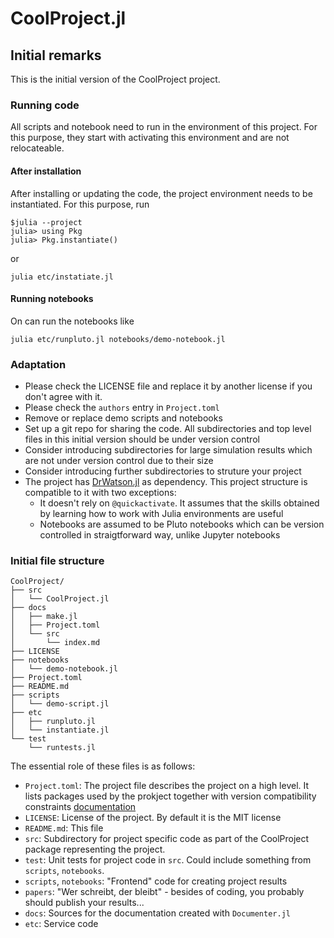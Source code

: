 # CoolProject.jl


## Initial remarks

This is the initial version of the  CoolProject project.

### Running code

All scripts and notebook need to run in the environment of this project. For this purpose, they start with activating this environment and are not
relocateable.

#### After installation
After installing or updating the code, the project environment needs to be instantiated. For this purpose, run
```
$julia --project
julia> using Pkg
julia> Pkg.instantiate()
```
or
```
julia etc/instatiate.jl
```

#### Running notebooks
On can run the notebooks like
```
julia etc/runpluto.jl notebooks/demo-notebook.jl
```

### Adaptation
- Please check the LICENSE file and replace it by another license if you don't agree with it.
- Please check the `authors` entry in `Project.toml`
- Remove or replace demo scripts and notebooks
- Set up a git repo for sharing the code. All subdirectories and top level files in this initial version should be under version control
- Consider introducing  subdirectories for large simulation results which are not under version control due to their size
- Consider introducing further subdirectories to struture your project
- The project has  [DrWatson.jl](https://juliadynamics.github.io/DrWatson.jl/stable/) as dependency.
  This project structure is compatible to it with two exceptions:
  - It doesn't rely on `@quickactivate`.  It assumes  that the skills obtained by learning how to work with Julia environments are useful
  - Notebooks are assumed to be Pluto notebooks which can be  version controlled in straigtforward way, unlike Jupyter notebooks

### Initial file structure

```
CoolProject/
├── src
│   └── CoolProject.jl
├── docs
│   ├── make.jl
│   ├── Project.toml
│   └── src
│       └── index.md
├── LICENSE
├── notebooks
│   └── demo-notebook.jl
├── Project.toml
├── README.md
├── scripts
│   └── demo-script.jl
├── etc
│   ├── runpluto.jl
│   └── instantiate.jl
└── test
    └── runtests.jl
```
The essential role of these files is as follows:
- `Project.toml`: The project file describes the project on a high level. It lists packages used by the prokject together with version compatibility constraints  [documentation](https://pkgdocs.julialang.org/v1/toml-files/#Project-and-Manifest)
- `LICENSE`: License of the project. By default it is the MIT license
- `README.md`: This file
- `src`: Subdirectory for project specific code as part of the CoolProject package representing the project.
- `test`: Unit tests for project code in `src`. Could include something from `scripts`, `notebooks`.
- `scripts`, `notebooks`: "Frontend" code for creating project results
- `papers`: "Wer schreibt, der bleibt" - besides of coding, you probably should publish your results...
- `docs`: Sources for the documentation created with `Documenter.jl`
- `etc`: Service code
